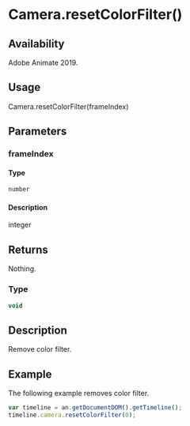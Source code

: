 # Camera.resetColorFilter()

## Availability

Adobe Animate 2019.

## Usage

Camera.resetColorFilter(frameIndex)

## Parameters

### **frameIndex**

#### Type

```typescript
number
```

#### Description

integer

## Returns

Nothing.

### Type

```typescript
void
```

## Description

Remove color filter.

## Example

The following example removes color filter.

```javascript
var timeline = an.getDocumentDOM().getTimeline();
timeline.camera.resetColorFilter(0);
```
